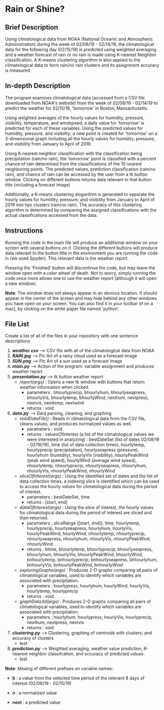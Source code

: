 # Rain or Shine? 

## Brief Description
Using climatological data from NOAA (National Oceanic and Atmospheric Administration) during the week of 02/08/19 - 02/14/19, the climatological data for the following day (02/15/19) is predicted using weighted averaging and a weather forecast of rain or no rain is made using K-nearest Neighbor classification. A K-means clustering algorithm is also applied to the climatological data to form rain/no rain clusters and its assignment accuracy is measured. 

## In-depth Description
  The program examines climatological data (accessed from a CSV file downloaded from NOAA's website) from the week of 02/08/19 - 02/14/19 to predict the weather for 02/15/19, 'tomorrow' in Boston, Massachusetts. 
  
  Using weighted averages of the hourly values for humidity, pressure, visibility, temperature, and windspeed; a daily value for 'tomorrow' is predicted for each of these variables. Using the predicted values for humidity, pressure, and visibility; a new point is created for 'tomorrow' on a 3-dimensional graph including all the hourly values for humidity, pressure, and visibility from January to April of 2019. 
  
  Using K-nearest neighbor classification with the classification being precipitation (rain/no rain), the 'tomorrow' point is classified with a percent chance of rain determined from the classifications of the 10 nearest neighboring points. The predicted values, prediction classification (rain/no rain), and chance of rain can be accessed by the user from a tk button window. Clicking on different buttons returns data relevant to that button title (including a forecast image)
  
  Additionally, a K-means clustering alogorithm is generated to separate the hourly values for humidity, pressure, and visibility from January to April of 2019 into two clusters (rain/no rain). The accuracy of this clustering algorithm is determined by comparing the assigned classifications with the actual classifications accessed from the data. 

## Instructions

Running the code in the main file will produce an additional window on your screen with several buttons on it. Clicking the different buttons will produce data relevant to the button title in the environment you are running the code in (we used Spyder). This relevant data is the weather report. 

Pressing the 'Finished' button will discontinue the code, but may leave the window open with a color wheel of death. Not to worry, simply running the code once more allows one to use the weather report (although it will open a new window).

**Note**: The window does not always appear in an obvious location. It should appear in the center of the screen and may hide behind any other windows you have open on your screen. You can also find it in your toolbar (if on a mac), by clicking on the white paper file named 'python'. 

## File List

Create a list of all of the files in your repository with one sentence descriptions

1. ***weather.csv***  -->  CSV file with all of the climatological data from NOAA
2. ***RAIN.jpg***  -->  Pic Art of a rainy cloud used as a forecast image
3. ***SUN.png***  -->  Pic Art of a sun used as a forecast image
4. ***main.py***  -->  Action of the program: variable assignment and produces weather report
5. ***presentation.py***  -->  tk button weather report
    *  *report(args)* : Opens a new tk window with buttons that return weather information when clicked.
        * parameters : bhourlyprecip, bhourlyhum, bhourlyseapress, bhourlyVis, bhourlytemp, bhourlyWind, nexthum, nextpress, nextvis, nexttemp, nextwind
        * returns : void
6. ***data.py***  -->  Data parsing, cleaning, and graphing
    *  *readDataFile()* : Reads in climatological data from the CSV file, cleans values, and produces normalized values as well.
        * parameters : void
        * returns : valuesOfInterest (a list of the climatological values we were interested in analyzing) : bestDateSet (list of dates 02/08/19 - 02/16/19), time (list of data collection times), hourlytemp, hourlyprecip (precipitation), hourlyseapress (pressure), hourlyhum (humidity), hourlyVis (visibility), hourlyPeakWind (peak wind speed), hourlyWind (average wind speed), nhourlytemp, nhourlyprecip, nhourlyseapress, nhourlyhum, nhourlyVis, nhourlyPeakWind, nhourlyWind
    *  *sliceOfInterest(args)* : Using the identified set of dates and the list of data collection times, a indexing slice is identified which can be used to access the hourly values for climatological data during the period of interest. 
        * parameters : bestDateSet, time
        * returns : [start, end]
    *  *dataOfInterest(args)* : Using the slice of interest, the hourly values for climatological data during the period of interest are sliced and then returned. 
        * parameters : sliceRange ([start, end]), time, hourlytemp, hourlyprecip, hourlyseapress, hourlyhum, hourlyVis, hourlyPeakWind, hourlyWind, nhourlytemp, nhourlyprecip, nhourlyseapress, nhourlyhum, nhourlyVis, nhourlyPeakWind, nhourlyWind
        * returns : btime, bhourlytemp, bhourlyprecip, bhourlyseapress, bhourlyhum, bhourlyVis, bhourlyPeakWind, bhourlyWind, bnhourlytemp, bnhourlyprecip, bnhourlyseapress, bnhourlyhum, bnhourlyVis, bnhourlyPeakWind, bnhourlyWind
    *  *exploringGraphs(args)* : Produces 2-D graphs comparing all pairs of climatological variables, used to identify which variables are associated with precipitation. 
        * parameters : hourlypress, hourlyhum, hourlyWind, hourlyVis, hourlytemp, hourlyprecip
        * returns : void
    *  *graphData3d(args)* : Produces 2-D graphs comparing all pairs of climatological variables, used to identify which variables are associated with precipitation. 
        * parameters : hourlyhum, hourlypress, hourlyVis, hourlyprecip, nexthum, nextpress, nextvis
        * returns : void
7. ***clustering.py***  -->  Clustering, graphing of centroids with clusters, and accuracy of clusters
    *  test
8. ***prediction.py***  -->  Weighted averaging, weather value prediction, K-nearest neighbor classifcation, and accuracy of predicted values. 
    *  test

**Note**: Meaing of different prefixes on variable names:

   - **b** : a value from the selected time period of the relevant 8 days of interest (02/08/19 - 02/15/19)
   
   - **n** : a normalized value
   
   - **next** : a predicted value
